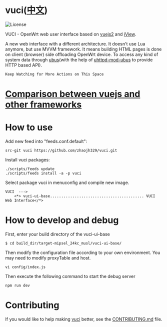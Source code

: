 # vuci([中文](https://github.com/zhaojh329/vuci/blob/master/README_ZH.md))

![](https://img.shields.io/badge/license-GPLV3-brightgreen.svg?style=plastic "License")

VUCI - OpenWrt web user interface based on [vuejs2](https://github.com/vuejs/vue) and [iView](https://github.com/iview/iview).

A new web interface with a different architecture. It doesn't use Lua anymore, but use MVVM framework. It means building HTML
pages is done on client (browser) side offloading OpenWrt device. To access any kind of system data through
[ubus](https://wiki.openwrt.org/doc/techref/ubus)(with the help of [uhttpd-mod-ubus](https://wiki.openwrt.org/doc/techref/ubus#access_to_ubus_over_http) to provide HTTP based API).

`Keep Watching for More Actions on This Space`

# [Comparison between vuejs and other frameworks](https://vuejs.org/v2/guide/comparison.html)

# How to use
Add new feed into "feeds.conf.default":
    
    src-git vuci https://github.com/zhaojh329/vuci.git

Install vuci packages:
    
    ./scripts/feeds update
    ./scripts/feeds install -a -p vuci

Select package vuci in menuconfig and compile new image.

    VUCI  --->
        <*> vuci-ui-base.......................................... VUCI Web Interface</*>


# How to develop and debug
First, enter your build directory of the vuci-ui-base

	$ cd build_dir/target-mipsel_24kc_musl/vuci-ui-base/

Then modify the configuration file according to your own environment.
You may need to modify proxyTable and host.

	vi config/index.js

Then execute the following command to start the debug server

	npm run dev

# Contributing
If you would like to help making [vuci](https://github.com/zhaojh329/vuci) better,
see the [CONTRIBUTING.md](https://github.com/zhaojh329/vuci/blob/master/CONTRIBUTING.md) file.

